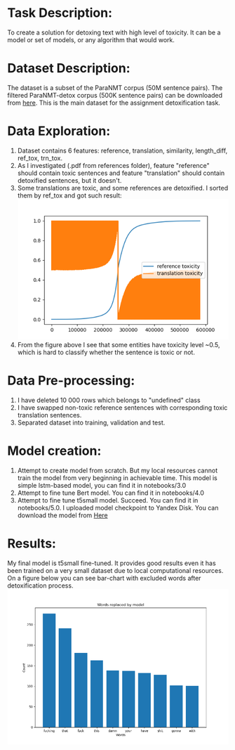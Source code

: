 # Task Description:
To create a solution for detoxing text with high level of toxicity. It can be a model or set of models, or any algorithm that would work.
 
# Dataset Description:
The dataset is a subset of the ParaNMT corpus (50M sentence pairs). The filtered ParaNMT-detox corpus (500K sentence pairs) can be downloaded from [here](https://github.com/skoltech-nlp/detox/releases/download/emnlp2021/filtered_paranmt.zip). This is the main dataset for the assignment detoxification task.

# Data Exploration:
1. Dataset contains 6 features: reference, translation, similarity, length_diff, ref_tox, trn_tox.
2. As I investigated (.pdf from references folder), feature "reference" should contain toxic sentences and feature "translation" should contain detoxified sentences, but it doesn't. 
3. Some translations are toxic, and some references are detoxified. I sorted them by ref_tox and got such result:![Fig. 1](figures/sorted_toxicity.png "Fig. 1")
4. From the figure above I see that some entities have toxicity level ~0.5, which is hard to classify whether the sentence is toxic or not. 

# Data Pre-processing:
1. I have deleted 10 000 rows which belongs to "undefined" class
2. I have swapped non-toxic reference sentences with corresponding toxic translation sentences.
3. Separated dataset into training, validation and test.

# Model creation:
1. Attempt to create model from scratch. But my local resources cannot train the model from very beginning in achievable time. This model is simple lstm-based model, you can find it in notebooks/3.0
2. Attempt to fine tune Bert model. You can find it in notebooks/4.0 
3. Attempt to fine tune t5small model. Succeed. You can find it in notebooks/5.0. I uploaded model checkpoint to Yandex Disk. You can download the model from [Here](https://disk.yandex.com/d/aP_z72Ew8CQs2A)

# Results:
My final model is t5small fine-tuned. It provides good results even it has been trained on a very small dataset due to local computational resources. On a figure below you can see bar-chart with excluded words after detoxification process.
![Fig. 2](figures/bar_plot.png "Fig. 2")
